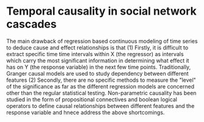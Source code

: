 # Temporal causality in social network cascades

The main drawback of regression based continuous modeling
of time series to deduce cause and effect relationships is that 
(1) Firstly, it is difficult to extract specific time time intervals within X (the regressor)
as intervals which carry the most significant information in
determining what effect it has on Y (the response variable) in the next few time points. Traditionally,
Granger causal models are used to study dependency between
different features (2) Secondly, there are no specific
methods to measure the "level" of the significance as far as the different
regression models are concerned other than the regular statistical testing.
Non-parametric causality has been studied in the form of propositional
connectives and boolean logical operators to define causal
relationships between different features and the response variable and hnece address the 
above shortcomings.
